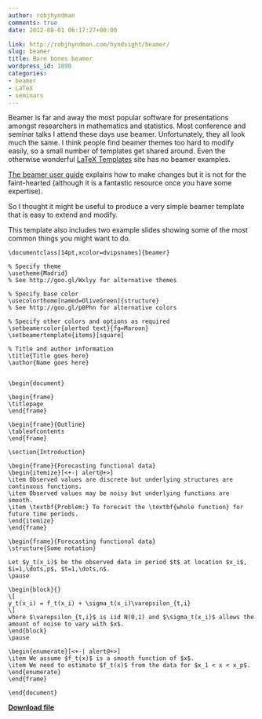 ```yaml
---
author: robjhyndman
comments: true
date: 2012-08-01 06:17:27+00:00

link: http://robjhyndman.com/hyndsight/beamer/
slug: beamer
title: Bare bones beamer
wordpress_id: 1890
categories:
- beamer
- LaTeX
- seminars
---
```


Beamer is far and away the most popular software for presentations amongst researchers in mathematics and statistics. Most conference and seminar talks I attend these days use beamer. Unfortunately, they all look much the same. I think people find beamer themes too hard to modify easily, so a small number of templates get shared around. Even the otherwise wonderful [LaTeX Templates](http://www.latextemplates.com/) site has no beamer examples.

[The beamer user guide](http://mirrors.ctan.org/macros/latex/contrib/beamer/doc/beameruserguide.pdf) explains how to make changes but it is not for the faint-hearted (although it is a fantastic resource once you have some expertise). 

So I thought it might be useful to produce a very simple beamer template that is easy to extend and modify.<!-- more -->

This template also includes two example slides showing some of the most common things you might want to do.




    
    
    \documentclass[14pt,xcolor=dvipsnames]{beamer}
    
    % Specify theme
    \usetheme{Madrid}
    % See http://goo.gl/Wxlyy for alternative themes
    
    % Specify base color
    \usecolortheme[named=OliveGreen]{structure}
    % See http://goo.gl/p0Phn for alternative colors
    
    % Specify other colors and options as required
    \setbeamercolor{alerted text}{fg=Maroon}
    \setbeamertemplate{items}[square]
    
    % Title and author information
    \title{Title goes here}
    \author{Name goes here}
    
    
    \begin{document}
    
    \begin{frame}
    \titlepage
    \end{frame}
    
    \begin{frame}{Outline}
    \tableofcontents
    \end{frame}
    
    \section{Introduction}
    
    \begin{frame}{Forecasting functional data}
    \begin{itemize}[<+-| alert@+>]
    \item Observed values are discrete but underlying structures are 
    continuous functions.
    \item Observed values may be noisy but underlying functions are 
    smooth.
    \item \textbf{Problem:} To forecast the \textbf{whole function} for 
    future time periods.
    \end{itemize}
    \end{frame}
    
    \begin{frame}{Forecasting functional data}
    \structure{Some notation}
    
    Let $y_t(x_i)$ be the observed data in period $t$ at location $x_i$, 
    $i=1,\dots,p$, $t=1,\dots,n$.
    \pause
    
    \begin{block}{}
    \[
    y_t(x_i) = f_t(x_i) + \sigma_t(x_i)\varepsilon_{t,i}
    \]
    where $\varepsilon_{t,i}$ is iid N(0,1) and $\sigma_t(x_i)$ allows the 
    amount of noise to vary with $x$.
    \end{block}
    \pause
    
    \begin{enumerate}[<+-| alert@+>]
    \item We assume $f_t(x)$ is a smooth function of $x$.
    \item We need to estimate $f_t(x)$ from the data for $x_1 < x < x_p$.
    \end{enumerate}
    \end{frame}
    
    \end{document}
    





**[Download file](http://robjhyndman.com/research/talktemplate.tex)**
